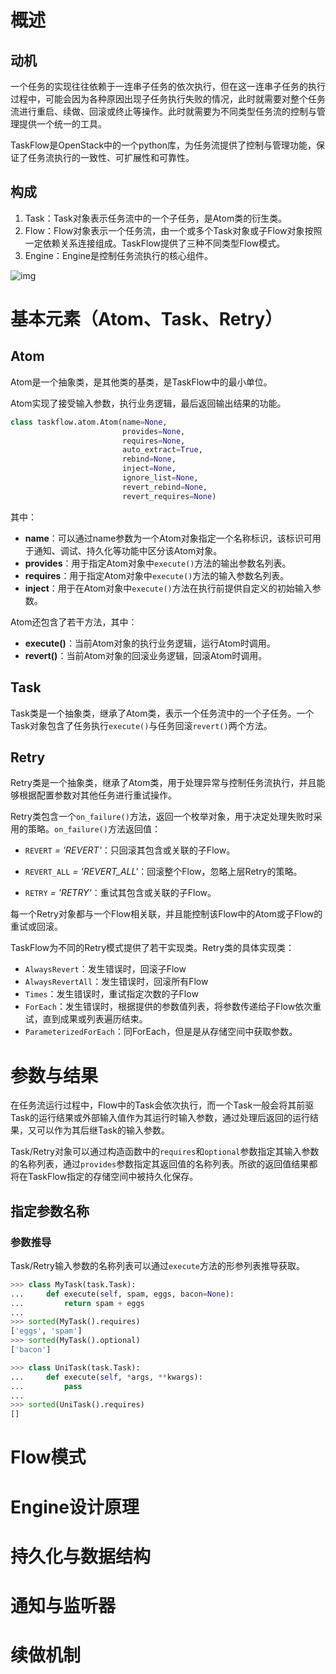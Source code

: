 # 概述

## 动机

一个任务的实现往往依赖于一连串子任务的依次执行，但在这一连串子任务的执行过程中，可能会因为各种原因出现子任务执行失败的情况，此时就需要对整个任务流进行重启、续做、回滚或终止等操作。此时就需要为不同类型任务流的控制与管理提供一个统一的工具。

TaskFlow是OpenStack中的一个python库，为任务流提供了控制与管理功能，保证了任务流执行的一致性、可扩展性和可靠性。

## 构成

1. Task：Task对象表示任务流中的一个子任务，是Atom类的衍生类。
2. Flow：Flow对象表示一个任务流，由一个或多个Task对象或子Flow对象按照一定依赖关系连接组成。TaskFlow提供了三种不同类型Flow模式。
3. Engine：Engine是控制任务流执行的核心组件。

![img](https://wiki.openstack.org/w/images/2/2b/Core.png)



# 基本元素（Atom、Task、Retry）

## Atom

Atom是一个抽象类，是其他类的基类，是TaskFlow中的最小单位。

Atom实现了接受输入参数，执行业务逻辑，最后返回输出结果的功能。

```python
class taskflow.atom.Atom(name=None, 
                         provides=None, 
                         requires=None, 
                         auto_extract=True, 
                         rebind=None, 
                         inject=None, 
                         ignore_list=None, 
                         revert_rebind=None, 
                         revert_requires=None)
```

其中：

- **name**：可以通过name参数为一个Atom对象指定一个名称标识，该标识可用于通知、调试、持久化等功能中区分该Atom对象。
- **provides**：用于指定Atom对象中`execute()`方法的输出参数名列表。
- **requires**：用于指定Atom对象中`execute()`方法的输入参数名列表。
- **inject**：用于在Atom对象中`execute()`方法在执行前提供自定义的初始输入参数。

Atom还包含了若干方法，其中：

- **execute()**：当前Atom对象的执行业务逻辑，运行Atom时调用。
- **revert()**：当前Atom对象的回滚业务逻辑，回滚Atom时调用。

## Task

Task类是一个抽象类，继承了Atom类，表示一个任务流中的一个子任务。一个Task对象包含了任务执行`execute()`与任务回滚`revert()`两个方法。

## Retry

Retry类是一个抽象类，继承了Atom类，用于处理异常与控制任务流执行，并且能够根据配置参数对其他任务进行重试操作。

Retry类包含一个`on_failure()`方法，返回一个枚举对象，用于决定处理失败时采用的策略。`on_failure()`方法返回值：

- `REVERT` *= 'REVERT'*：只回滚其包含或关联的子Flow。

- `REVERT_ALL` *= 'REVERT_ALL'*：回滚整个Flow，忽略上层Retry的策略。

- `RETRY` *= 'RETRY'*：重试其包含或关联的子Flow。

每一个Retry对象都与一个Flow相关联，并且能控制该Flow中的Atom或子Flow的重试或回滚。

TaskFlow为不同的Retry模式提供了若干实现类。Retry类的具体实现类：

- `AlwaysRevert`：发生错误时，回滚子Flow
- `AlwaysRevertAll`：发生错误时，回滚所有Flow
- `Times`：发生错误时，重试指定次数的子Flow
- `ForEach`：发生错误时，根据提供的参数值列表，将参数传递给子Flow依次重试，直到成果或列表遍历结束。
- `ParameterizedForEach`：同ForEach，但是是从存储空间中获取参数。



# 参数与结果

在任务流运行过程中，Flow中的Task会依次执行，而一个Task一般会将其前驱Task的运行结果或外部输入值作为其运行时输入参数，通过处理后返回的运行结果，又可以作为其后继Task的输入参数。

Task/Retry对象可以通过构造函数中的`requires`和`optional`参数指定其输入参数的名称列表，通过`provides`参数指定其返回值的名称列表。所欲的返回值结果都将在TaskFlow指定的存储空间中被持久化保存。

## 指定参数名称

### 参数推导

Task/Retry输入参数的名称列表可以通过`execute`方法的形参列表推导获取。

```python
>>> class MyTask(task.Task):
...     def execute(self, spam, eggs, bacon=None):
...         return spam + eggs
...
>>> sorted(MyTask().requires)
['eggs', 'spam']
>>> sorted(MyTask().optional)
['bacon']

>>> class UniTask(task.Task):
...     def execute(self, *args, **kwargs):
...         pass
...
>>> sorted(UniTask().requires)
[]
```





# Flow模式

# Engine设计原理

# 持久化与数据结构

# 通知与监听器

# 续做机制

